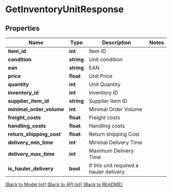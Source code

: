 # GetInventoryUnitResponse

## Properties
Name | Type | Description | Notes
------------ | ------------- | ------------- | -------------
**item_id** | **int** | Item ID | 
**condition** | **string** | Unit condition | 
**ean** | **string** | EAN | 
**price** | **float** | Unit Price | 
**quantity** | **int** | Unit Quantity | 
**inventory_id** | **int** | Inventory ID | 
**supplier_item_id** | **string** | Supplier Item ID | 
**minimal_order_volume** | **int** | Minimal Order Volume | 
**freight_costs** | **float** | Freight costs | 
**handling_costs** | **float** | Handling costs | 
**return_shipping_cost** | **float** | Return shipping Cost | 
**delivery_min_time** | **int** | Minimal Delivery Time | 
**delivery_max_time** | **int** | Maximum Delivery Time | 
**is_hauler_delivery** | **bool** | If this unit required a hauler delivery | 

[[Back to Model list]](../README.md#documentation-for-models) [[Back to API list]](../README.md#documentation-for-api-endpoints) [[Back to README]](../README.md)



